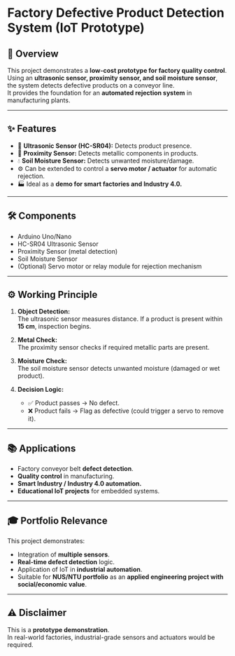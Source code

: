 # Factory Defective Product Detection System (IoT Prototype)

## 📌 Overview
This project demonstrates a **low-cost prototype for factory quality control**.  
Using an **ultrasonic sensor, proximity sensor, and soil moisture sensor**, the system detects defective products on a conveyor line.  
It provides the foundation for an **automated rejection system** in manufacturing plants.

---

## ✨ Features
- 📡 **Ultrasonic Sensor (HC-SR04):** Detects product presence.  
- 🧲 **Proximity Sensor:** Detects metallic components in products.  
- 💧 **Soil Moisture Sensor:** Detects unwanted moisture/damage.  
- ⚙️ Can be extended to control a **servo motor / actuator** for automatic rejection.  
- 🏭 Ideal as a **demo for smart factories and Industry 4.0.**

---

## 🛠️ Components
- Arduino Uno/Nano  
- HC-SR04 Ultrasonic Sensor  
- Proximity Sensor (metal detection)  
- Soil Moisture Sensor  
- (Optional) Servo motor or relay module for rejection mechanism  

---

## ⚙️ Working Principle
1. **Object Detection:**  
   The ultrasonic sensor measures distance. If a product is present within **15 cm**, inspection begins.  

2. **Metal Check:**  
   The proximity sensor checks if required metallic parts are present.  

3. **Moisture Check:**  
   The soil moisture sensor detects unwanted moisture (damaged or wet product).  

4. **Decision Logic:**  
   - ✅ Product passes → No defect.  
   - ❌ Product fails → Flag as defective (could trigger a servo to remove it).  

---

## 📚 Applications
- Factory conveyor belt **defect detection**.  
- **Quality control** in manufacturing.  
- **Smart Industry / Industry 4.0 automation.**  
- **Educational IoT projects** for embedded systems.  

---

## 🎓 Portfolio Relevance
This project demonstrates:
- Integration of **multiple sensors**.  
- **Real-time defect detection** logic.  
- Application of IoT in **industrial automation**.  
- Suitable for **NUS/NTU portfolio** as an **applied engineering project with social/economic value**.

---

## ⚠️ Disclaimer
This is a **prototype demonstration**.  
In real-world factories, industrial-grade sensors and actuators would be required.
